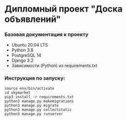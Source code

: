 # Дипломный проект "Доска объявлений"

### Базовая документация к проекту


* Ubuntu 20.04 LTS
* Python 3.8
* PostgreSQL 14
* Django 3.2
* Зависимости (Python) из requirements.txt

### Инструкция по запуску:
```
source env/bin/activate
cd skymarket
pip3 install -r requirements.txt
python3 manage.py makemigrations
python3 manage.py migrate
python3 manage.py collectstatic
python3 manage.py runserver

